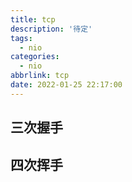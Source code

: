 ```yaml
---
title: tcp
description: '待定'
tags:
  - nio
categories:
  - nio
abbrlink: tcp
date: 2022-01-25 22:17:00
---
```


## 三次握手



## 四次挥手

